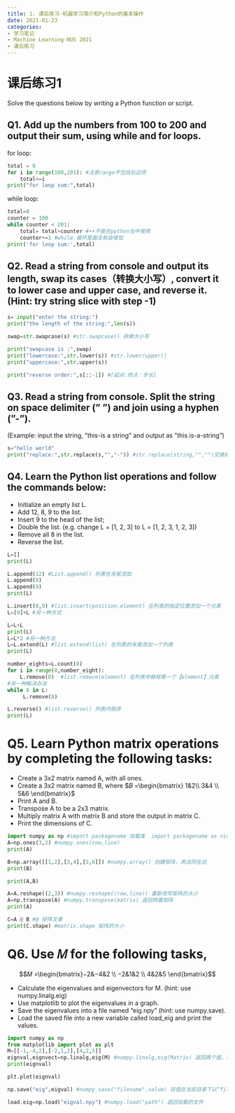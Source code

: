 ```yaml
---
title: 1. 课后练习-机器学习简介和Python的基本操作
date: 2021-01-23
categories: 
- 学习笔记
- Machine Learning-NUS 2021
- 课后练习
---
```

# 课后练习1
Solve the questions below by writing a Python function or script.   

## Q1. Add up the numbers from 100 to 200 and output their sum, using while and for loops.  
for loop:   
```Python
total = 0
for i in range(100,201): #注意range不包括右边项
    total+=i
print("for loop sum:",total)    
```
while loop:  
```Python
total=0
counter = 100
while counter < 201:
    total= total+counter #++不能在python当中使用
    counter+=1 #while 循环里面没有自增加
print('for loop sum:',total)
```
## Q2. Read a string from console and output its length, swap its cases（转换大小写）, convert it to lower case and upper case, and reverse it. (Hint: try string slice with step -1)   
```Python
s= input("enter the string:")
print("the length of the string:",len(s))

swap=str.swapcase(s) #str.swapcase() 转换大小写

print("swapcase is :",swap)
print("lowercase:",str.lower(s)) #str.lower/upper()
print("uppercase:",str.upper(s)) 

print("reverse order:",s[::-1]) #[起点:终点：步长]
```
## Q3. Read a string from console. Split the string on space delimiter (” ”) and join using a hyphen (”-”).
(Example: input the string, ”this-is a string” and output as ”this is-a-string”)
```Python
s="hello world"
print("replace:",str.replace(s,"","-")) #str.replace(string,"","")交换前后元素
```
## Q4. Learn the Python list operations and follow the commands below:
- Initialize an empty list L.  
- Add 12, 8, 9 to the list.  
- Insert 9 to the head of the list;  
- Double the list. (e.g. change L = [1, 2, 3] to L = [1, 2, 3, 1, 2, 3])  
- Remove all 8 in the list.  
- Reverse the list.  
```Python
L=[]
print(L)

L.append(12) #List.append() 列表在末尾添加
L.append(8)
L.append(9)
print(L)

L.insert(0,9) #list.insert(position,element) 在列表的指定位置添加一个元素
L=[9]+L #另一种方式

L=L+L
print(L)
L=L*2 #另一种方法
L=L.extend(L) #list.extend(list) 在列表的末尾添加一个列表
print(L)   

number_eights=L.count(8) 
for i in range(0,number_eight):
    L.remove(8)  #list.remove(element) 在列表中移除第一个【element】元素
#另一种解决办法
while 8 in L:
     L.remove(8)

L.reverse() #list.reverse() 列表内倒序
print(L)
```

# Q5. Learn Python matrix operations by completing the following tasks:
- Create a 3x2 matrix named A, with all ones.
- Create a 3x2 matrix named B, where $𝐵 =\begin{bmatrix} 1&2\\ 3&4 \\ 5&6 \end{bmatrix}$  
-  Print A and B.
-  Transpose A to be a 2x3 matrix.
-  Multiply matrix A with matrix B and store the output in matrix C.
-  Print the dimensions of C.
```Python
import numpy as np #import packagename 加载库  import packagename as nickname 加载并替换库的名字
A=np.ones(3,2) #numpy.ones(row,line)
print(A)  

B=np.array([[1,2],[3,4],[5,6]]) #numpy.array() 创建矩阵，用法同左边
print(B)

print(A,B)

A=A.reshape((2,3)) #numpy.reshape((row,line)) 重新改写矩阵的大小
A=np.transpose(A) #numpy.transpose(matrix) 返回转置矩阵
print(A)

C=A @ B #@ 矩阵叉乘
print(C.shape) #matrix.shape 矩阵的大小
```
# Q6. Use 𝑀 for the following tasks,  
$$𝑀 =\begin{bmatrix}−2&−4&2 \\ −2&1&2 \\ 4&2&5 \end{bmatrix}$$  
-  Calculate the eigenvalues and eigenvectors for M. (hint: use numpy.linalg.eig)    
-  Use matplotlib to plot the eigenvalues in a graph.    
-  Save the eigenvalues into a file named “eig.npy” (hint: use numpy.save).   
-  Load the saved file into a new variable called load_eig and print the values.   
```Python
import numpy as np
from matplotlib import plot as plt
M=[[-1,-4,2],[-2,1,2],[4,2,5]]
eignval,eignvect=np.linalg,eig(M) #numpy.linalg,eig(Matrix) 返回两个值，第一个是特征值，第二个是特征向量
print(eignval)

plt.plot(eignval)

np.save("eig",eigval) #numpy.save("filename",value) 将值在当前目录下以“filename.npy”储存

load.eig=np.load("eigval.npy") #numpy.load("path") 返回加载的文件
```